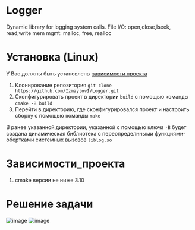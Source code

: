 # Logger
Dynamic library for logging system calls. File I/O: open,close,lseek, read,write mem mgmt: malloc, free, realloc

# Установка (Linux)
У Вас должны быть установлены [зависимости проекта](https://github.com/IzmaylovI/Logger#Зависимости_проекта)


1. Клонирование репозитория `git clone https://github.com/IzmaylovI/Logger.git`
2. Сконфигурировать проект в директории `build` с помощью команды `cmake -B build `
3. Перейти в директорию, где сконфигурировался проект и настроить сборку с помощью команды `make`

В ранее указанной директории, указанной с помощью ключа `-B` будет создана динамическая библиотека с переопределнными функциями-обертками системных вызовов `liblog.so`

# Зависимости_проекта
1. cmake версии не ниже 3.10

# Решение задачи
![image](https://github.com/user-attachments/assets/ba6cfa66-3eab-487e-9f4e-44a6888c8b91)
![image](https://github.com/user-attachments/assets/fe86af70-1138-4e57-b5db-ff33186287d1)


